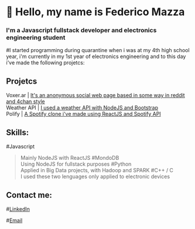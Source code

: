 # 👋 Hello, my name is Federico Mazza
### I'm a Javascript fullstack developer and electronics engineering student
#I started programming during quarantine when i was at my 4th high school year, i'm currently in my 1st year of electronics engineering and to this day i've made the following projetcs:
## Projetcs

Voxer.ar | [It's an anonymous social web page based in some way in reddit and 4chan style](https://voxerxyz.herokuapp.com/) <br>
Weather API | [I used a weather API with NodeJS and Bootstrap](https://voxerxyz.herokuapp.com/) <br>
Polify | [A Spotify clone i've made using ReactJS and Spotify API](https://voxerxyz.herokuapp.com/) 


## Skills:
#Javascript</br>
> Mainly NodeJS with ReactJS
#MondoDB</br>
> Using NodeJS for fullstack purposes
#Python</br>
>Applied in Big Data projects, with Hadoop and SPARK
#C++ / C</br>
>I used these two lenguages only applied to electronic devices

## Contact me:
#[LinkedIn](https://www.linkedin.com/in/federico-mazza-931229217)

#[Email](https://federicomazza.ar/contacto)

